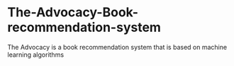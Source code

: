 # The-Advocacy-Book-recommendation-system
The Advocacy is a book recommendation system that is based on machine learning algorithms
